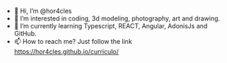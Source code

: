 - 👋 Hi, I’m @hor4cles
- 👀 I’m interested in coding, 3d modeling, photography, art and drawing.
- 🌱 I’m currently learning Typescript, REACT, Angular, AdonisJs and GitHub.
- 📫 How to reach me? Just follow the link https://hor4cles.github.io/curriculo/
<!--- - 💞️ I’m looking to collaborate on ... --->


<!---
hor4cles/hor4cles is a ✨ special ✨ repository because its `README.md` (this file) appears on your GitHub profile.
You can click the Preview link to take a look at your changes.
--->
